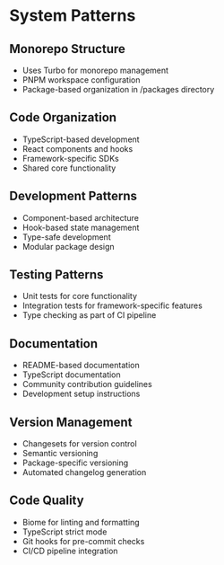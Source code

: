 # System Patterns

## Monorepo Structure
- Uses Turbo for monorepo management
- PNPM workspace configuration
- Package-based organization in /packages directory

## Code Organization
- TypeScript-based development
- React components and hooks
- Framework-specific SDKs
- Shared core functionality

## Development Patterns
- Component-based architecture
- Hook-based state management
- Type-safe development
- Modular package design

## Testing Patterns
- Unit tests for core functionality
- Integration tests for framework-specific features
- Type checking as part of CI pipeline

## Documentation
- README-based documentation
- TypeScript documentation
- Community contribution guidelines
- Development setup instructions

## Version Management
- Changesets for version control
- Semantic versioning
- Package-specific versioning
- Automated changelog generation

## Code Quality
- Biome for linting and formatting
- TypeScript strict mode
- Git hooks for pre-commit checks
- CI/CD pipeline integration 